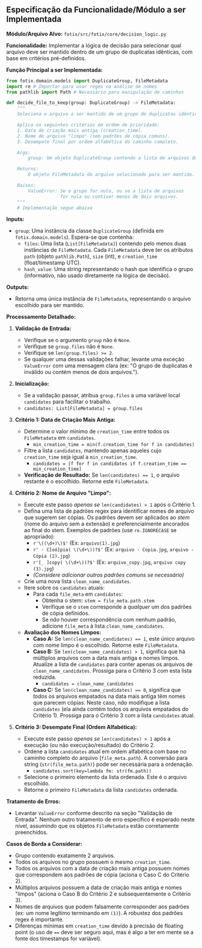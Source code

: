 ## Especificação da Funcionalidade/Módulo a ser Implementada

**Módulo/Arquivo Alvo:** `fotix/src/fotix/core/decision_logic.py`

**Funcionalidade:** Implementar a lógica de decisão para selecionar qual arquivo deve ser mantido dentro de um grupo de duplicatas idênticas, com base em critérios pré-definidos.

**Função Principal a ser Implementada:**

```python
from fotix.domain.models import DuplicateGroup, FileMetadata
import re # Importar para usar regex na análise de nomes
from pathlib import Path # Necessário para manipulação de caminhos

def decide_file_to_keep(group: DuplicateGroup) -> FileMetadata:
    """
    Seleciona o arquivo a ser mantido de um grupo de duplicatas idênticas.

    Aplica os seguintes critérios em ordem de prioridade:
    1. Data de criação mais antiga (creation_time).
    2. Nome de arquivo "limpo" (sem padrões de cópia comuns).
    3. Desempate final por ordem alfabética do caminho completo.

    Args:
        group: Um objeto DuplicateGroup contendo a lista de arquivos duplicados.

    Returns:
        O objeto FileMetadata do arquivo selecionado para ser mantido.

    Raises:
        ValueError: Se o grupo for nulo, ou se a lista de arquivos
                    for nula ou contiver menos de dois arquivos.
    """
    # Implementação segue abaixo
```

**Inputs:**

-   `group`: Uma instância da classe `DuplicateGroup` (definida em `fotix.domain.models`). Espera-se que contenha:
    -   `files`: Uma lista (`List[FileMetadata]`) contendo pelo menos duas instâncias de `FileMetadata`. Cada `FileMetadata` deve ter os atributos `path` (objeto `pathlib.Path`), `size` (int), e `creation_time` (float/timestamp UTC).
    -   `hash_value`: Uma string representando o hash que identifica o grupo (informativo, não usado diretamente na lógica de decisão).

**Outputs:**

-   Retorna uma única instância de `FileMetadata`, representando o arquivo escolhido para ser mantido.

**Processamento Detalhado:**

1.  **Validação de Entrada:**
    *   Verifique se o argumento `group` não é `None`.
    *   Verifique se `group.files` não é `None`.
    *   Verifique se `len(group.files) >= 2`.
    *   Se qualquer uma dessas validações falhar, levante uma exceção `ValueError` com uma mensagem clara (ex: "O grupo de duplicatas é inválido ou contém menos de dois arquivos.").

2.  **Inicialização:**
    *   Se a validação passar, atribua `group.files` a uma variável local `candidates` para facilitar o trabalho.
    *   `candidates: List[FileMetadata] = group.files`

3.  **Critério 1: Data de Criação Mais Antiga:**
    *   Determine o valor mínimo de `creation_time` entre todos os `FileMetadata` em `candidates`.
        *   `min_creation_time = min(f.creation_time for f in candidates)`
    *   Filtre a lista `candidates`, mantendo apenas aqueles cujo `creation_time` seja igual a `min_creation_time`.
        *   `candidates = [f for f in candidates if f.creation_time == min_creation_time]`
    *   **Verificação de Resultado:** Se `len(candidates) == 1`, o arquivo restante é o escolhido. Retorne este `FileMetadata`.

4.  **Critério 2: Nome de Arquivo "Limpo":**
    *   Execute este passo *apenas se* `len(candidates) > 1` após o Critério 1.
    *   Defina uma lista de padrões regex para identificar nomes de arquivo que sugerem ser cópias. Os padrões devem ser aplicados ao *stem* (nome do arquivo sem a extensão) e preferencialmente ancorados ao final do stem. Exemplos de padrões (use `re.IGNORECASE` se apropriado):
        *   `r'\((\d+)\)$'` (Ex: `arquivo(1).jpg`)
        *   `r' - C[oó]pia( \(\d+\))?$'` (Ex: `arquivo - Copia.jpg`, `arquivo - Cópia (2).jpg`)
        *   `r'[_ ]copy( \(\d+\))?$'` (Ex: `arquivo_copy.jpg`, `arquivo copy (3).jpg`)
        *   *(Considere adicionar outros padrões comuns se necessário)*
    *   Crie uma nova lista `clean_name_candidates`.
    *   Itere sobre os `candidates` atuais:
        *   Para cada `file_meta` em `candidates`:
            *   Obtenha o stem: `stem = file_meta.path.stem`
            *   Verifique se o `stem` corresponde a *qualquer* um dos padrões de cópia definidos.
            *   Se *não* houver correspondência com nenhum padrão, adicione `file_meta` à lista `clean_name_candidates`.
    *   **Avaliação dos Nomes Limpos:**
        *   **Caso A:** Se `len(clean_name_candidates) == 1`, este único arquivo com nome limpo é o escolhido. Retorne este `FileMetadata`.
        *   **Caso B:** Se `len(clean_name_candidates) > 1`, significa que há múltiplos arquivos com a data mais antiga e nomes limpos. Atualize a lista de `candidates` para conter apenas os arquivos de `clean_name_candidates`. Prossiga para o Critério 3 com esta lista reduzida.
            *   `candidates = clean_name_candidates`
        *   **Caso C:** Se `len(clean_name_candidates) == 0`, significa que *todos* os arquivos empatados na data mais antiga têm nomes que parecem cópias. Neste caso, *não* modifique a lista `candidates` (ela ainda contém todos os arquivos empatados do Critério 1). Prossiga para o Critério 3 com a lista `candidates` atual.

5.  **Critério 3: Desempate Final (Ordem Alfabética):**
    *   Execute este passo *apenas se* `len(candidates) > 1` após a execução (ou não execução/resultado) do Critério 2.
    *   Ordene a lista `candidates` atual em ordem alfabética com base no caminho completo do arquivo (`file_meta.path`). A conversão para string (`str(file_meta.path)`) pode ser necessária para a ordenação.
        *   `candidates.sort(key=lambda fm: str(fm.path))`
    *   Selecione o primeiro elemento da lista ordenada. Este é o arquivo escolhido.
    *   Retorne o primeiro `FileMetadata` da lista `candidates` ordenada.

**Tratamento de Erros:**

-   Levantar `ValueError` conforme descrito na seção "Validação de Entrada". Nenhum outro tratamento de erro específico é esperado neste nível, assumindo que os objetos `FileMetadata` estão corretamente preenchidos.

**Casos de Borda a Considerar:**

-   Grupo contendo exatamente 2 arquivos.
-   Todos os arquivos no grupo possuem o mesmo `creation_time`.
-   Todos os arquivos com a data de criação mais antiga possuem nomes que correspondem aos padrões de cópia (aciona o Caso C do Critério 2).
-   Múltiplos arquivos possuem a data de criação mais antiga e nomes "limpos" (aciona o Caso B do Critério 2 e subsequentemente o Critério 3).
-   Nomes de arquivos que podem falsamente corresponder aos padrões (ex: um nome legítimo terminando em `(1)`). A robustez dos padrões regex é importante.
-   Diferenças mínimas em `creation_time` devido à precisão de floating point (o uso de `==` deve ser seguro aqui, mas é algo a ter em mente se a fonte dos timestamps for variável).